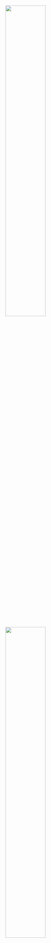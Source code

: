 <br />
<p align="center">
    <a href="https://github.com/mosaicml/composer#gh-light-mode-only" class="only-light">
      <img src="https://storage.googleapis.com/docs.mosaicml.com/images/header_light.svg" width="50%"/>
    </a>
    <!-- SETUPTOOLS_LONG_DESCRIPTION_HIDE_BEGIN -->
    <a href="https://github.com/mosaicml/composer#gh-dark-mode-only" class="only-dark">
      <img src="https://storage.googleapis.com/docs.mosaicml.com/images/header_dark.svg" width="50%"/>
    </a>
    <!-- SETUPTOOLS_LONG_DESCRIPTION_HIDE_END -->
</p>

<h2><p align="center">Supercharge your Model Training</p></h2>
<h3><p align="center">Deep Learning Framework for Training at Scale</p></h3>

<h4><p align='center'>
<a href="https://www.mosaicml.com">[Website]</a>
- <a href="https://docs.mosaicml.com/projects/composer/en/stable/getting_started/installation.html">[Getting Started]</a>
- <a href="https://docs.mosaicml.com/projects/composer/">[Docs]</a>
- <a href="https://www.mosaicml.com/careers">[We're Hiring!]</a>
</p></h4>

<p align="center">
    <a href="https://pypi.org/project/mosaicml/">
        <img alt="PyPi Version" src="https://img.shields.io/pypi/pyversions/mosaicml">
    </a>
    <a href="https://pypi.org/project/mosaicml/">
        <img alt="PyPi Package Version" src="https://img.shields.io/pypi/v/mosaicml">
    </a>
    <a href="https://pepy.tech/project/mosaicml/">
        <img alt="PyPi Downloads" src="https://static.pepy.tech/personalized-badge/mosaicml?period=month&units=international_system&left_color=grey&right_color=blue&left_text=Downloads/month">
    </a>
    <a href="https://docs.mosaicml.com/projects/composer/en/stable/">
        <img alt="Documentation" src="https://readthedocs.org/projects/composer/badge/?version=stable">
    </a>
    <a href="https://mosaicml.me/slack">
        <img alt="Chat @ Slack" src="https://img.shields.io/badge/slack-chat-2eb67d.svg?logo=slack">
    </a>
    <a href="https://github.com/mosaicml/composer/blob/dev/LICENSE">
        <img alt="License" src="https://img.shields.io/badge/License-Apache%202.0-green.svg?logo=slack">
    </a>
</p>
<br />

# **👋 Welcome**

Composer is an open-source deep learning training library by [MosaicML](https://www.mosaicml.com/). Built on top of PyTorch, the Composer library makes it easier to implement distributed training workflows on large-scale clusters.

We built Composer to be **optimized for scalability and usability**, integrating best practices for efficient, multi-node training. By abstracting away low-level complexities like parallelism techniques, distributed data loading, and memory optimization, you can focus on training modern ML models and running experiments without slowing down.

We recommend using Composer to speedup your experimentation workflow if you’re training neural networks of any size, including:

- Large Language Models (LLMs)
- Diffusion models
- Embedding models (e.g. BERT)
- Transformer-based models
- Convolutional Neural Networks (CNNs)

Composer is heavily used by the MosaicML research team to train state-of-the-art models like MPT, and we open-sourced this library to enable the ML community to do the same. This framework is used by organizations in both the tech industry and the academic sphere and is continually updated with new features, bug fixes, and stability improvements for production workloads.

# **🔑 Key Features**
![Composer is to give you better workflows with the ability to maximize scale and customizability.](docs/source/_static/images/key_features.png)

We designed Composer from the ground up for modern deep learning workloads. Gone are the days of AlexNet and ResNet, when state-of-the-art models could be trained on a couple of desktop GPUs. Today, developing the latest and greatest deep learning models often requires cluster-scale hardware — but with Composer’s help, you’ll hardly notice the difference.

The heart of Composer is our Trainer abstraction: a highly optimized PyTorch training loop designed to allow both you and your model to iterate faster. Our trainer has simple ways for you to configure your parallelization scheme, data loaders, metrics, loggers, and more.

## Scalability

Whether you’re training on 1 GPU or 512 GPUs, 50MB or 10TB of data - Composer is built to keep your workflow simple.

- [**FSDP**](https://docs.mosaicml.com/projects/composer/en/stable/notes/distributed_training.html#fullyshardeddataparallel-fsdp): For large models that are too large to fit on GPUs, Composer has integrated PyTorch [FullyShardedDataParallelism](https://docs.mosaicml.com/projects/composer/en/stable/notes/distributed_training.html#fullyshardeddataparallel-fsdp) into our trainer and made it simple to efficiently parallelize custom models. We’ve found FSDP is competitive performance-wise with much more complex parallelism strategies. Alternatively, Composer also supports standard PyTorch distributed data parallelism (DDP) and Deepspeed execution.
- [**Elastic sharded checkpointing**](https://docs.mosaicml.com/projects/composer/en/stable/notes/distributed_training.html#saving-and-loading-sharded-checkpoints-with-fsdp): Save on eight GPUs, resume on sixteen. Composer supports elastic sharded checkpointing, so you never have to worry if your sharded saved state is compatible with your new hardware setup.
- **Data streaming:** Working with large datasets? Download datasets from cloud blob storage on the fly by integrating with MosaicML [StreamingDataset](https://github.com/mosaicml/streaming) during model training.

## Customizability

Other high-level deep learning trainers provide simplicity at the cost of rigidity. When you want to add your own features, their abstractions get in your way. Composer, on the other hand, provides simple ways for you to customize our Trainer to your needs.

![Composer’s training loop has a series of events that occur at each stage in the training process.](docs/source/_static/images/traning_loop.png)

***Fig. 1:** Composer’s training loop has a series of events that occur at each stage in the training process. Callbacks are functions that users write to run at specific events. For example, our [Learning Rate Monitor Callback](https://docs.mosaicml.com/projects/composer/en/stable/api_reference/generated/composer.callbacks.LRMonitor.html#composer.callbacks.LRMonitor) logs the learning rate at every BATCH_END event.*

- [**Callbacks**](https://docs.mosaicml.com/projects/composer/en/stable/trainer/callbacks.html): Composer’s callback system allows you to insert custom logic at any point in the training loop. We’ve written callbacks to monitor memory usage, log and visualize images, and estimate your model’s remaining training time, to name a few. This feature is popular among researchers who want to implement and experiment with custom training techniques.
- [**Speedup algorithms**](https://docs.mosaicml.com/projects/composer/en/stable/examples/custom_speedup_methods.html): We draw from the latest research to create a collection of algorithmic speedups. Stack these speedups into MosaicML recipes to boost your training speeds. Our team has open-sourced the optimal combinations of speedups for different types of models.
    - **8x speedup: Stable Diffusion**
        - $200k original SD2 cost —> $50k ([Blog](https://www.mosaicml.com/blog/diffusion))
    - **7x speedup: ResNet-50 on ImageNet**
        - 3h33m —> 25m on 8xA100 ([Blog](https://www.mosaicml.com/blog/mosaic-resnet))
    - **8.8x speedup: BERT-Base Pretraining**
        - 10h —> 1.13h on 8xA100 ([Blog](https://www.mosaicml.com/blog/mosaicbert))
    - **5.4x speedup: DeepLab v3 on ADE20K**
        - 3h30m —> 39m on 8xA100 ([Blog](https://www.mosaicml.com/blog/behind-the-scenes))

## Better workflows

Composer is built to automate away low-level pain points and headaches so you can focus on the important (and fun) parts of deep learning and iterate faster.

- [**Auto-resumption**](https://docs.mosaicml.com/projects/composer/en/stable/notes/resumption.html): Failed training run? Have no fear — just re-run your code, and Composer will automatically resume from your latest saved checkpoint.
- [**CUDA OOM Prevention**](https://docs.mosaicml.com/projects/composer/en/stable/examples/auto_microbatching.html): Say goodbye to out-of-memory errors.  Set your microbatch size to “auto”, and Composer will automatically select the biggest one that fits on your GPUs.
- **[Time Abstractions](https://docs.mosaicml.com/projects/composer/en/latest/trainer/time.html):** Ever messed up your conversion between update steps, epochs, samples, and tokens? Specify your training duration with custom units (epochs, batches, samples, and tokens) in your training loop with our `Time` class.

## Integrations

Integrate with the tools you know and love for experiment tracking and data streaming.

- **Cloud integrations**: Our Checkpointing and logging features have first-class support for remote storage and loading from Cloud bucket (OCI, GCP, AWS S3).
- **********Experiment tracking:********** Weights and Biases, MLFlow, CometML, and neptune.ai — the choice is yours, easily log your data to your favorite platform.

# **🚀 Getting Started**

## **📍**Prerequisites

Composer is designed for users who are comfortable with Python and have basic familiarity with deep learning fundamentals and PyTorch.

**********************************************Software requirements:**********************************************  A recent version of PyTorch.

**********************************************Hardware requirements:**********************************************  System with CUDA-compatible GPUs (AMD + RoCM coming soon!). Composer can run on CPUs, but for full benefits, we recommend using it on hardware accelerators.

## **💾 Installation**

Composer can be installed with `pip`:

<!--pytest.mark.skip-->
```bash
pip install mosaicml
```

To simplify the environment setup for Composer, we also provide a set of [pre-built Docker images](https://docs.mosaicml.com/projects/composer/en/stable/getting_started/installation.html#docker). We *highly recommend* you use our Docker images.

## **🏁 Quick Start**

Here is a code snippet demonstrating our Trainer on the MNIST dataset.

<!--pytest.mark.filterwarnings(r'ignore:Some targets have less than 1 total probability:UserWarning')-->
<!--pytest.mark.filterwarnings('ignore:Cannot split tensor of length .* into batches of size 128.*:UserWarning')-->
```python
import torch
import torch.nn as nn
import torch.nn.functional as F
from torchvision import datasets, transforms
from torch.utils.data import DataLoader

from composer import Trainer
from composer.models import ComposerClassifier
from composer.algorithms import LabelSmoothing, CutMix, ChannelsLast

class Model(nn.Module):
    """Toy convolutional neural network architecture in pytorch for MNIST."""

    def __init__(self, num_classes: int = 10):
        super().__init__()

        self.num_classes = num_classes

        self.conv1 = nn.Conv2d(1, 16, (3, 3), padding=0)
        self.conv2 = nn.Conv2d(16, 32, (3, 3), padding=0)
        self.bn = nn.BatchNorm2d(32)
        self.fc1 = nn.Linear(32 * 16, 32)
        self.fc2 = nn.Linear(32, num_classes)

    def forward(self, x):
        out = self.conv1(x)
        out = F.relu(out)
        out = self.conv2(out)
        out = self.bn(out)
        out = F.relu(out)
        out = F.adaptive_avg_pool2d(out, (4, 4))
        out = torch.flatten(out, 1, -1)
        out = self.fc1(out)
        out = F.relu(out)
        return self.fc2(out)

transform = transforms.Compose([transforms.ToTensor()])
dataset = datasets.MNIST("data", train=True, download=True, transform=transform)
train_dataloader = DataLoader(dataset, batch_size=128)

trainer = Trainer(
    model=ComposerClassifier(module=Model(), num_classes=10),
    train_dataloader=train_dataloader,
    max_duration="2ep",
    algorithms=[
        LabelSmoothing(smoothing=0.1),
        CutMix(alpha=1.0),
        ChannelsLast(),
    ],
)
trainer.fit()
```

Next, check out our [Getting Started Colab](https://colab.research.google.com/github/mosaicml/composer/blob/9f594876f957c912758e540598ac9f47a468c39d/examples/getting_started.ipynb) for a walk-through of Composer’s main features. In this tutorial, we will cover the basics of the Composer Trainer:

- Dataloader
- Trainer
- Optimizer and Scheduler
- Logging
- Training a baseline model
- Speeding up training

## **📚 Learn more**

Once you’ve completed the Quick Start, you can go through the below tutorials or our [documentation](https://docs.mosaicml.com/projects/composer/en/stable/) to further familiarize yourself with Composer.

If you have any questions, please feel free to reach out to us on our [Community Slack](https://mosaicml.me/slack)!

Here are some resources actively maintained by the Composer community to help you get started:
<table>
<thead>
  <tr>
      <th><b>Resource</b></th>
      <th><b>Details</b></th>
  </tr>
</thead>
<tbody>
    <tr>
    <td><a href="https://colab.research.google.com/github/mosaicml/composer/blob/dev/examples/finetune_huggingface.ipynb" target="_blank" rel="noopener noreferrer">Training BERTs with Composer and 🤗 </a></td>
    <td>A Colab Notebook showing how to train BERT models with Composer and 🤗!</td>
  </tr>
  <tr>
    <td><a href="https://github.com/mosaicml/llm-foundry/blob/main/TUTORIAL.md" target="_blank" rel="noopener noreferrer">Pretraining and Finetuning an LLM Tutorial</a></td>
    <td>A tutorial from MosaicML’s LLM Foundry, using MosaicML Composer, StreamingDataset, and MCLI on training and evaluating LLMs.</td>
  </tr>
  <tr>
    <td><a href="https://docs.mosaicml.com/projects/composer/en/stable/examples/migrate_from_ptl.html" target="_blank" rel="noopener noreferrer">Migrating from PyTorch Lightning</a></td>
    <td>A tutorial is to illustrating a path from working in PyTorch Lightning to working in Composer.</td>
  </tr>
  <tr>
    <td><a href="https://docs.mosaicml.com/projects/composer/en/stable/examples/finetune_huggingface.html" target="_blank" rel="noopener noreferrer">Finetuning and Pretraining HuggingFace Models</a></td>
    <td>Want to use Hugging Face models with Composer? No problem. Here, we’ll walk through using Composer to fine-tune a pretrained Hugging Face BERT model.</td>
  </tr>
  <tr>
    <td><a href="https://colab.research.google.com/github/mosaicml/composer/blob/dev/examples/custom_speedup_methods.ipynb" target="_blank" rel="noopener noreferrer">Building Speedup Methods</a></td>
    <td>A Colab Notebook showing how to build new training modifications on top of Composer</td>
  </tr>

</tbody>
</table>

# 🛠️ For Best Results, Use with the MosaicML Ecosystem

Composer can be used on its own, but for the smoothest experience we recommend using it in combination with other components of the MosaicML ecosystem:

![We recommend that you train models with Composer, MosaicML StreamingDatasets, and the MosaicML platform.](docs/source/_static/images/ecosystem.png)

- [**MosaicML platform**](https://www.mosaicml.com/training) (MCLI)- Our proprietary Command Line Interface (CLI) and Python SDK for orchestrating, scaling, and monitoring the GPU nodes and container images executing training and deployment. Used by our customers for training their own Generative AI models.
    - **To get started, [sign up here](https://www.mosaicml.com/get-started?utm_source=blog&utm_medium=referral&utm_campaign=llama2) to apply for access and check out our [Training](https://www.mosaicml.com/training) and [Inference](https://www.mosaicml.com/inference) product pages**
- [**MosaicML LLM Foundry**](https://github.com/mosaicml/llm-foundry) - This open source repository contains code for training, finetuning, evaluating, and preparing LLMs for inference with [Composer](https://github.com/mosaicml/composer). Designed to be easy to use, efficient and flexible, this codebase is designed to enable rapid experimentation with the latest techniques.
- [**MosaicML StreamingDataset**](https://github.com/mosaicml/streaming) - Open-source library for fast, accurate streaming from cloud storage.
- [**MosaicML Diffusion**](https://github.com/mosaicml/diffusion) - Open-source code to train your own Stable Diffusion model on your own data.  Learn more via our blogs: ([Results](https://www.mosaicml.com/blog/stable-diffusion-2) , [Speedup Details](https://www.mosaicml.com/blog/diffusion))
- [**MosaicML Examples**](https://github.com/mosaicml/examples) - This repo contains reference examples for using the [MosaicML platform](https://www.notion.so/Composer-README-Draft-5d30690d40f04cdf8528f749e98782bf?pvs=21) to train and deploy machine learning models at scale. It's designed to be easily forked/copied and modified.

# **🏆 Project Showcase**

Here are some projects and experiments that used Composer. Got something to add? Share in our [Community Slack](https://mosaicml.me/slack)!

- [**MPT Foundation Series:**](https://www.mosaicml.com/mpt) Commercially usable open source LLMs, optimized for fast training and inference and trained with Composer.
    - [MPT-7B Blog](https://www.mosaicml.com/blog/mpt-7b)
    - [MPT-7B-8k Blog](https://www.mosaicml.com/blog/long-context-mpt-7b-8k)
    - [MPT-30B Blog](https://www.mosaicml.com/blog/mpt-30b)
- [**Mosaic Diffusion Models**](https://www.mosaicml.com/blog/training-stable-diffusion-from-scratch-costs-160k): see how we trained a stable diffusion model from scratch for <$50k
- [**replit-code-v1-3b**](https://huggingface.co/replit/replit-code-v1-3b): A 2.7B Causal Language Model focused on **Code Completion,** trained by Replit on the MosaicML platform in 10 days.
- **BabyLLM:** the first LLM to support both Arabic and English. This 7B model was trained by MetaDialog on the world’s largest Arabic/English dataset to improve customer support workflows ([Blog](https://blogs.nvidia.com/blog/2023/08/31/generative-ai-startups-africa-middle-east/))
- [**BioMedLM**](https://www.mosaicml.com/blog/introducing-pubmed-gpt): a domain-specific LLM for Bio Medicine built by MosaicML and [Stanford CRFM](https://crfm.stanford.edu/)

# 💫 Contributors

Composer is part of the broader Machine Learning community, and we welcome any contributions, pull requests, or issues!

To start contributing, see our [Contributing](https://github.com/mosaicml/composer/blob/dev/CONTRIBUTING.md) page.

P.S.: [We're hiring](https://www.mosaicml.com/careers)!

# ❓FAQ

- **What is the best tech stack you recommend when training large models?**
    - We recommend that users combine components of the MosaicML ecosystem for the smoothest experience:
        - Composer
        - [StreamingDataset](https://github.com/mosaicml/streaming)
        - [MCLI](https://www.mosaicml.com/training) (MosaicML platform)
- **How can I get community support for using Composer?**
    - You can join our [Community Slack](https://mosaicml.me/slack)!
- **How does Composer compare to other trainers like NeMo Megatron and PyTorch Lightning?**
    - We built Composer to be optimized for both simplicity and efficiency. Community users have shared that they enjoy Composer for its capabilities and ease of use compared to alternative libraries.
- **How do I use Composer to train graph neural networks (GNNs), or Generative Adversarial Networks (GANs), or models for reinforcement learning (RL)?**
    - We recommend you use alternative libraries for if you want to train these types of models - a lot of assumptions we made when designing Composer are suboptimal for GNNs, RL, and GANs

# ✍️ Citation
```
@misc{mosaicml2022composer,
    author = {The Mosaic ML Team},
    title = {composer},
    year = {2021},
    howpublished = {\url{https://github.com/mosaicml/composer/}},
}
```

